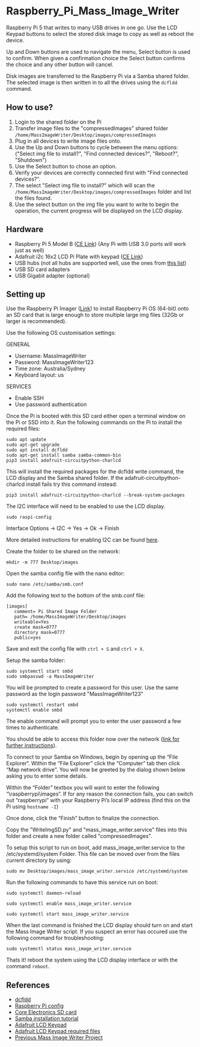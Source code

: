 # Raspberry_Pi_Mass_Image_Writer
Raspberry Pi 5 that writes to many USB drives in one go. Use the LCD Keypad buttons to select the stored disk image to copy as well as reboot the device. 

Up and Down buttons are used to navigate the menu, Select button is used to confirm. When given a confirmation choice the Select button confirms the choice and any other button will cancel.

Disk images are transferred to the Raspberry Pi via a Samba shared folder. The selected image is then written in to all the drives using the ```dcfldd``` command.

## How to use?

1. Login to the shared folder on the Pi
2. Transfer image files to the "compressedImages" shared folder ```/home/MassImageWriter/Desktop/images/compressedImages```
3. Plug in all devices to write image files onto.
4. Use the Up and Down buttons to cycle between the menu options: ("Select img file to install?", "Find connected devices?", "Reboot?", "Shutdown")
5. Use the Select button to chose an option.
6. Verify your devices are correctly connected first with "Find connected devices?".
7. The select "Select img file to install?" which will scan the ```/home/MassImageWriter/Desktop/images/compressedImages``` folder and list the files found.
8. Use the select button on the img file you want to write to begin the operation, the current progress will be displayed on the LCD display.

## Hardware

- Raspberry Pi 5 Model B ([CE Link](https://core-electronics.com.au/raspberry-pi-5-model-b-4gb.html)) (Any Pi with USB 3.0 ports will work just as well)
- Adafruit i2c 16x2 LCD Pi Plate with keypad ([CE Link](https://core-electronics.com.au/adafruit-blue-white-16x2-lcd-keypad-kit-for-raspberry-pi.html))
- USB hubs (not all hubs are supported well, use the ones from [this list](https://elinux.org/RPi_Powered_USB_Hubs))
- USB SD card adapters
- USB Gigabit adapter (optional)

## Setting up

Use the Raspberry Pi Imager ([Link](https://www.raspberrypi.com/software/)) to install Raspberry Pi OS (64-bit) onto an SD card that is large enough to store multiple large img files (32Gb or larger is recommended).

Use the following OS customisation settings:

GENERAL
- Username: MassImageWriter
- Password: MassImageWriter123
- Time zone: Australia/Sydney
- Keyboard layout: us

SERVICES
- Enable SSH
- Use password authentication

Once the Pi is booted with this SD card either open a terminal window on the Pi or SSD into it. Run the following commands on the Pi to install the required files:


    sudo apt update
    sudo apt-get upgrade
    sudo apt install dcfldd
    sudo apt-get install samba samba-common-bin
    pip3 install adafruit-circuitpython-charlcd


    

This will install the required packages for the dcfldd write command, the LCD display and the Samba shared folder. If the adafruit-circuitpython-charlcd install fails try this command instead:

    pip3 install adafruit-circuitpython-charlcd --break-system-packages

The I2C interface will need to be enabled to use the LCD display. 

    sudo raspi-config

Interface Options -> I2C -> Yes -> Ok -> Finish

More detailed instructions for enabling I2C can be found [here](https://www.raspberrypi-spy.co.uk/2014/11/enabling-the-i2c-interface-on-the-raspberry-pi/).

Create the folder to be shared on the network:

    mkdir -m 777 Desktop/images

Open the samba config file with the nano editor:

    sudo nano /etc/samba/smb.conf

Add the following text to the bottom of the smb.conf file:

    [images]
       comment= Pi Shared Image Folder
       path= /home/MassImageWriter/Desktop/images
       writeable=Yes
       create mask=0777
       directory mask=0777
       public=yes

Save and exit the config file with ```ctrl + S``` and ```ctrl + X```.

Setup the samba folder:

    sudo systemctl start smbd
    sudo smbpasswd -a MassImageWriter
    
You will be prompted to create a password for this user. Use the same password as the login password "MassImageWriter123"

    sudo systemctl restart smbd
    systemctl enable smbd

The enable command will prompt you to enter the user password a few times to authenticate.

You should be able to access this folder now over the network ([link for further instructions](https://pimylifeup.com/raspberry-pi-samba/)). 

To connect to your Samba on Windows, begin by opening up the “File Explorer“. Within the “File Explorer” click the “Computer” tab then click “Map network drive”. You will now be greeted by the dialog shown below asking you to enter some details.

Within the “Folder” textbox you will want to enter the following “\\raspberrypi\images“. If for any reason the connection fails, you can switch out “raspberrypi” with your Raspberry Pi’s local IP address (find this on the Pi using ```hostname -I```)

Once done, click the “Finish” button to finalize the connection.

Copy the "WriteImgSD.py" and "mass_image_writer.service" files into this folder and create a new folder called "compressedImages".

To setup this script to run on boot, add mass_image_writer.service to the /etc/systemd/system Folder. This file can be moved over from the files current directory by using:

    sudo mv Desktop/images/mass_image_writer.service /etc/systemd/system

Run the following commands to have this service run on boot:

    sudo systemctl daemon-reload
    
    sudo systemctl enable mass_image_writer.service
    
    sudo systemctl start mass_image_writer.service

When the last command is finished the LCD display should turn on and start the Mass Image Writer script. If you suspect an error has occured use the following command for troubleshooting:

    sudo systemctl status mass_image_writer.service

Thats it! reboot the system using the LCD display interface or with the command ```reboot```.

## References

- [dcfldd](https://dcfldd.sourceforge.net/)
- [Raspberry Pi config](https://www.raspberrypi.com/documentation/computers/configuration.html)
- [Core Electronics SD card](https://core-electronics.com.au/16gb-microsd-card-with-noobs-for-all-raspberry-pi-boards.html)
- [Samba installation tutorial](https://pimylifeup.com/raspberry-pi-samba/)
- [Adafruit LCD Keypad](https://learn.adafruit.com/adafruit-16x2-character-lcd-plus-keypad-for-raspberry-pi/python-usage)
- [Adafruit LCD Keypad required files](https://github.com/adafruit/Adafruit_CircuitPython_CharLCD/blob/main/adafruit_character_lcd/character_lcd_rgb_i2c.py)
- [Previous Mass Image Writer Project](https://github.com/CoreElectronics/rpi-mass-image-writer)
